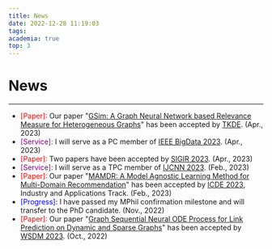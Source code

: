 ```yaml
---
title: News
date: 2022-12-28 11:19:03
tags:
academia: true
top: 3
---
```


# News
----
* <font color=red>[Paper]:</font> Our paper "[GSim: A Graph Neural Network based Relevance Measure for Heterogeneous Graphs](https://arxiv.org/abs/2208.06144)" has been accepted by [TKDE](https://ieeexplore.ieee.org/). (Apr., 2023)
* <font color=purple>[Service]:</font> I will serve as a PC member of [IEEE BigData 2023](http://bigdataieee.org/BigData2023/). (Apr., 2023)
* <font color=red>[Paper]:</font> Two papers have been accepted by [SIGIR 2023](https://sigir.org/sigir2023/). (Apr., 2023)
* <font color=purple>[Service]:</font> I will serve as a TPC member of [IJCNN 2023](https://2023.ijcnn.org/). (Feb., 2023)
* <font color=red>[Paper]:</font> Our paper "[MAMDR: A Model Agnostic Learning Method for Multi-Domain Recommendation](https://arxiv.org/abs/2202.12524)" has been accepted by [ICDE 2023](https://icde2023.ics.uci.edu/), Industry and Applications Track. (Feb., 2023)
* <font color=blue>[Progress]:</font> I have passed my MPhil confirmation milestone and will transfer to the PhD candidate. (Nov., 2022)
*  <font color=red>[Paper]:</font> Our paper "[Graph Sequential Neural ODE Process for Link Prediction on Dynamic and Sparse Graphs](https://arxiv.org/abs/2211.08568)" has been accepted by [WSDM 2023](https://www.wsdm-conference.org/2023/). (Oct., 2022)
